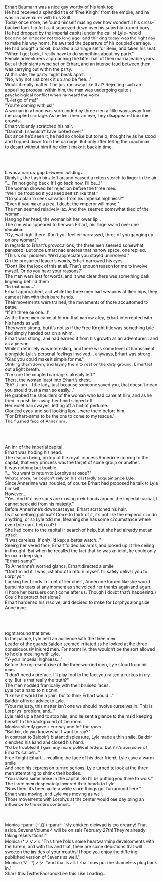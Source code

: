 <br/>
Erhart Baumann was a nice guy worthy of his tank top.<br/>
He had received a splendid title of ‘Free Knight’ from the empire, and he was an adventurer with trus Skill.<br/>
Today once more, he found himself musing over how wonderful his cross-backed tank top felt as it squeezed down over his superbly trained body.<br/>
He had dropped by the imperial capital under the call of Lyle- who’d become an emperor not too long ago- and thinking today was the right day to make his way home, he awaited the departure of his coupled carriage.<br/>
He had bought a ticket, boarded a carriage set for Beim, and taken his seat.<br/>
"When I get back, I really have to do something about my party."<br/>
Female adventurers approaching the latter half of their marriageable years.<br/>
But all their sights were set on Erhart, and an intense feud between them was carrying out within the party.<br/>
At this rate, the party might break apart.<br/>
"No, why not just break it up and be free…"<br/>
Would it really matter if he just ran away like that? Rejecting such an appealing proposal within him, the man was undergoing quite a psychological conflict when he heard the voice.<br/>
"L-let go of me!"<br/>
"You’re coming with us!"<br/>
A woman in a hood was surrounded by three men a little ways away from the coupled carriage. As he lent them an eye, they disappeared into the crowds.<br/>
Erhart violently scratched his hair.<br/>
"Dammit! I shouldn’t have looked over."<br/>
But since he’d seen it, he had no choice but to help, thought he as he stood and hopped down from the carriage. But only after telling the coachman to depart without him if he didn’t make it back in time.<br/>
 <br/>
 <br/>
 <br/>
 <br/>
It was a narrow gap between buildings.<br/>
Dimly lit, the trash bins left around caused a rotten stench to linger in the air.<br/>
"… I’m not going back. If I go back now, I’ll be…!"<br/>
The woman showed her rejection before the three men.<br/>
"We’ll be troubled if you keep selfish like that."<br/>
"Do you plan to seek salvation from his imperial highness?"<br/>
"Even if you make a plea, I doubt the emperor will move."<br/>
The men seemed relatively lax. And they seemed somewhat tired of the woman.<br/>
Hanging her head, the woman bit her lower lip…<br/>
The one who appeared to her was Erhart, his large sword over one shoulder.<br/>
"Oy, wait right there. Don’t you feel embarrassed, three of you ganging up on one woman?"<br/>
In regards to Erhart’s provocations, the three men seemed somewhat panicked. But once Erhart had entered that narrow space, one replied.<br/>
"This is our problem. We’d appreciate you stayed uninvolved."<br/>
On the presumed leader’s words, Erhart narrowed his eyes.<br/>
"Don’t like the look of this at all. That’s enough reason for me to involve myself. Or do you have your reasons?"<br/>
The men were lost for words, and it was clear there was something dark lingering behind them.<br/>
"In that case…"<br/>
Erhart approached, and while the three men had weapons at their hips, they came at him with their bare hands.<br/>
Their movements were trained, the movements of those accustomed to battle.<br/>
"If it’s three on one…!"<br/>
As the three men came at him in that narrow alley, Erhart intercepted with his hands as well.<br/>
They were strong, but it’s not as if the Free Knight title was something Lyle had simply handed out on a whim.<br/>
Erhart was strong, and had earned it from his growth as an adventurer… and as a person.<br/>
While it definitely was interesting, and there was some level of harassment alongside Lyle’s personal feelings involved… anyways, Erhart was strong.<br/>
"Glad you could make it simple for me."<br/>
Striking them down, and laying them to rest on the dirty ground, Erhart let out a light breath.<br/>
"I’m sure the coupled carriage’s already left."<br/>
There, the woman leapt into Erhart’s chest.<br/>
"Eh? U-um… little lady, just because someone saved you, that doesn’t mean you should trust a man so easily…"<br/>
He grabbed the shoulders of the woman who had came at him, and as he tried to push her away, her hood slipped off.<br/>
Her violet hair swayed, letting off a hint of perfume.<br/>
Clouded eyes, and soft looking lips… were there before him.<br/>
"For Erhart-sama to be the one to come to my rescue."<br/>
The flushed face of Annerinne.<br/>
 <br/>
 <br/>
 <br/>
 <br/>
An inn of the imperial capital.<br/>
Erhart was holding his head.<br/>
The reason being, on top of the royal princess Annerinne coming to the capital, that very princess was the target of some group or another.<br/>
It was nothing but trouble.<br/>
"… You want to return to Lorphys at once?"<br/>
What’s more, he couldn’t rely on his dastardly acquaintance Lyle.<br/>
Since Annerinne was troubled, of course Erhart had proposed he talk to Lyle himself.<br/>
However…<br/>
"Yes. And if those sorts are moving their hands around the imperial capital, I cannot seek aid from his majesty."<br/>
Before Annerinne’s downcast eyes, Erhart scratched his hair.<br/>
(Is it something political? Come to think of it, it’s not like the emperor can do anything, or so Lyle told me. Meaning she has some circumstance where even Lyle can’t help out?)<br/>
She had come to the capital in search of help, but she had already met an attack.<br/>
"I was careless. If only I’d kept a better watch…"<br/>
Seeing her vexed face, Erhart folded his arms, and looked up at the ceiling in thought. But when he recalled the fact that he was an idiot, he could only let out a deep sigh.<br/>
"Erhart-sama?"<br/>
To Annerinne’s worried glance, Erhart directed a smile.<br/>
"Don’t mind it. I was just about to return myself. I’ll safely deliver you to Lorphys."<br/>
Locking her hands in front of her chest, Annerinne looked like she would burst into tears at any moment as she voiced her thanks again and again.<br/>
(I hope her pursuers don’t come after us. Though I doubt that’s happening.)<br/>
Could he protect her alone?<br/>
Erhart hardened his resolve, and decided to make for Lorphys alongside Annerinne.<br/>
 <br/>
 <br/>
 <br/>
 <br/>
Right around that time.<br/>
In the palace, Lyle held an audience with the three men.<br/>
Leader of the guards Baldoir seemed irritated as he looked at the three conspicuously injured men. For normally, they wouldn’t be the sort allowed to hold a meeting with Lyle.<br/>
"Y-your imperial highness…"<br/>
Before the representative of the three worried men, Lyle stood from his seat.<br/>
"I don’t need a preface. I’ll play fool to the fact you raised a ruckus in my city. But is that really the truth?"<br/>
The men nodded frantically with their bruised faces.<br/>
Lyle put a hand to his chin.<br/>
"I knew it would be a pain, but to think Erhart would…"<br/>
Baldoir offered advice to Lyle.<br/>
"Your majesty, this matter isn’t one we should involve ourselves in. This is Lorphys’ problem, and…"<br/>
Lyle held up a hand to stop him, and he sent a glance to the maid keeping herself to the background of the room.<br/>
Monica silently gave a curtsey and left the room.<br/>
"Baldoir, do you know what I want to say?"<br/>
In contrast to Baldoir’s blatant displeasure, Lyle made a thin smile. Baldoir clenched his hand and closed his hand.<br/>
"I’d be troubled if I gain any more political fetters. But if it’s someone of Erhart’s caliber…"<br/>
Free Knight Erhart… recalling the face of his dear friend, Lyle gave a warm smile.<br/>
And once his expression turned serious, Lyle turned to look at the three men attempting to shrink their bodies.<br/>
"You raised some noise in the capital. So I’ll be putting you three to work."<br/>
The three men desperately lowered their heads to Lyle.<br/>
"Now then, it’s been quite a while since things got fun around here."<br/>
Erhart was moving, and Lyle was moving as well.<br/>
Those movements with Lorphys at the center would one day bring an influence to the entire continent.<br/>
<br/>
 <br/>
 <br/>
Monica *pant* (*´Д`) *pant*: "My chicken dickwad is too dreamy! That aside, Sevens Volume 4 will be on sale February 27th! They’re already taking reservations!"<br/>
Monica (*ノ∀ノ): "This time holds some heartwarming developments with the harem, and with this and that, there are some depictions that will sweeten the insides of your mouths! I hope you enjoy the differing published version of Sevens as well."<br/>
Monica (´∀｀*)ノシ: "And that is all. I shall now put the shameless plug back in."<br/>
Share this:TwitterFacebookLike this:Like Loading... <br/>
